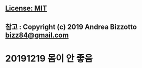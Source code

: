## [License: MIT](LICENSE.md)

## 참고 : Copyright (c) 2019 Andrea Bizzotto [bizz84@gmail.com](mailto:bizz84@gmail.com)

# 20191219 몸이 안 좋음
